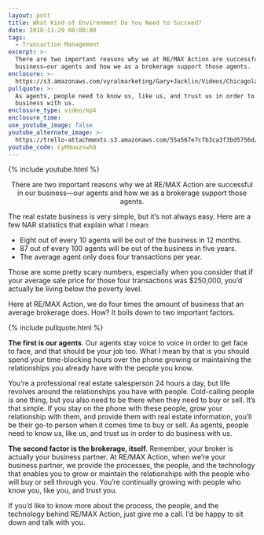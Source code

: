 ```yaml
---
layout: post
title: What Kind of Environment Do You Need to Succeed?
date: 2018-11-29 00:00:00
tags:
  - Transaction Management
excerpt: >-
  There are two important reasons why we at RE/MAX Action are successful in our
  business—our agents and how we as a brokerage support those agents.
enclosure: >-
  https://s3.amazonaws.com/vyralmarketing/Gary+Jacklin/Videos/Chicagoland+Real+Estate+-+What+Kind+of+Environment+Do+You+Need+to+Succeed%253F.mp4
pullquote: >-
  As agents, people need to know us, like us, and trust us in order to do
  business with us.
enclosure_type: video/mp4
enclosure_time:
use_youtube_image: false
youtube_alternate_image: >-
  https://trello-attachments.s3.amazonaws.com/55a567e7cfb3ca3f3bd5756d/5beeeb0a3b325411349d1f8e/cc9abc88099f31c33d87008c94d4bf58/Gary_Jacklin_SS_Nov_1_No_Play.jpg
youtube_code: CyRNuwzswhQ
---
```


{% include youtube.html %}

<center>There are two important reasons why we at RE/MAX Action are successful in our business—our agents and how we as a brokerage support those agents.</center>

The real estate business is very simple, but it’s not always easy. Here are a few NAR statistics that explain what I mean:

* Eight out of every 10 agents will be out of the business in 12 months.
* 87 out of every 100 agents will be out of the business in five years.
* The average agent only does four transactions per year.

Those are some pretty scary numbers, especially when you consider that if your average sale price for those four transactions was $250,000, you’d actually be living below the poverty level.

Here at RE/MAX Action, we do four times the amount of business that an average brokerage does. How? It boils down to two important factors.

{% include pullquote.html %}

**The first is our agents**. Our agents stay voice to voice in order to get face to face, and that should be your job too. What I mean by that is you should spend your time-blocking hours over the phone growing or maintaining the relationships you already have with the people you know.

You’re a professional real estate salesperson 24 hours a day, but life revolves around the relationships you have with people. Cold-calling people is one thing, but you also need to be there when they need to buy or sell. It’s that simple. If you stay on the phone with these people, grow your relationship with them, and provide them with real estate information, you’ll be their go-to person when it comes time to buy or sell. As agents, people need to know us, like us, and trust us in order to do business with us.

**The second factor is the brokerage, itself**. Remember, your broker is actually your business partner. At RE/MAX Action, when we’re your business partner, we provide the processes, the people, and the technology that enables you to grow or maintain the relationships with the people who will buy or sell through you. You’re continually growing with people who know you, like you, and trust you.

If you’d like to know more about the process, the people, and the technology behind RE/MAX Action, just give me a call. I’d be happy to sit down and talk with you.